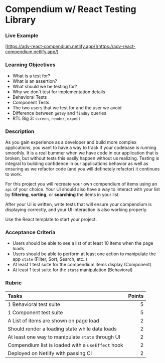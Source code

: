 # Compendium w/ React Testing Library

### Live Example

[https://adv-react-compendium.netlify.app/](https://adv-react-compendium.netlify.app/)

### Learning Objectives

- What is a test for?
- What is an assertion?
- What should we be testing for?
- Why we don't test for implementation details
- Behavioral Tests
- Component Tests
- The two users that we test for and the user we avoid
- Difference between `getBy` and `findBy` queries
- RTL Big 3: `screen`, `render`, `expect`

### Description
As you gain experience as a developer and build more complex applications, you want to have a way to track if your codebase is running smoothly. It is a real bummer when we have code in our application that is broken, but without tests this easily happen without us realizing. Testing is integral to building confidence in our applications behavior as well as ensuring as we refactor code (and you will definetely refactor) it continues to work. 

For this project you will recreate your own compendium of items using an `api` of your choice. Your UI should also have a way to interact with your list by __filtering__, __sorting__, or __searching__ the items in your list. 

After your UI is written, write tests that will ensure your compendium is displaying correctly, and your UI interaction is also working properly.

Use the React template to start your project.

### Acceptance Criteria

- Users should be able to see a list of at least 10 items when the page loads
- Users should be able to perform at least one action to manipulate the app `state` (Filter, Sort, Search, etc..)
- At least 1 test suite for the compendium items display (Component)
- At least 1 test suite for the `state` manipulation (Behavioral)

### Rubric

| Tasks                                                              | Points |
| :----------------------------------------------------------------- | -----: |
| 1 Behavioral test suite |      5 |
| 1 Component test suite                    |      5 |
| A List of items are shown on page load                                         |      2 |
| Should render a loading state while data loads                            |      2 |
| At least one way to manipulate `state` through UI |      2 |
| Compendium list is loaded with a `useEffect` hook |      2 |
| Deployed on Netlify with passing CI                                |      2 |
